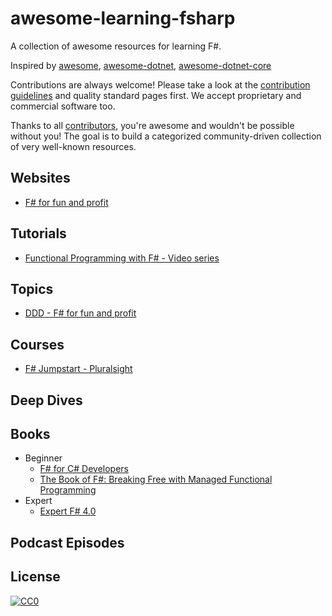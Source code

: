 # awesome-learning-fsharp
A collection of awesome resources for learning F#.

Inspired by [awesome](https://github.com/sindresorhus/awesome), [awesome-dotnet](https://github.com/quozd/awesome-dotnet), [awesome-dotnet-core](https://github.com/thangchung/awesome-dotnet-core)

Contributions are always welcome! Please take a look at the [contribution guidelines](https://github.com/pavsaund/awesome-learning-fsharp/blob/master/contributing.md) and quality standard pages first. We accept proprietary and commercial software too.

Thanks to all [contributors](https://github.com/pavsaund/awesome-learning-fsharp/graphs/contributors), you're awesome and wouldn't be possible without you! The goal is to build a categorized community-driven collection of very well-known resources.

## Websites
- [F# for fun and profit](https://fsharpforfunandprofit.com)

## Tutorials
- [Functional Programming with F# - Video series](https://www.youtube.com/playlist?list=PLEoMzSkcN8oNiJ67Hd7oRGgD1d4YBxYGC)

## Topics
- [DDD - F# for fun and profit](https://fsharpforfunandprofit.com/ddd)

## Courses
- [F# Jumpstart - Pluralsight](https://www.pluralsight.com/courses/fsharp-jumpstart)

## Deep Dives

## Books
- Beginner
  - [F# for C# Developers](https://www.microsoftpressstore.com/store/f-for-c-sharp-developers-9780735670266)
  - [The Book of F#: Breaking Free with Managed Functional Programming](https://www.amazon.com/Book-Breaking-Managed-Functional-Programming/dp/1593275528)
- Expert
  - [Expert F# 4.0](https://www.amazon.com/Expert-F-4-0-Don-Syme/dp/1484207416)

## Podcast Episodes


## License

[![CC0](http://mirrors.creativecommons.org/presskit/buttons/88x31/svg/cc-zero.svg)](https://creativecommons.org/publicdomain/zero/1.0/)

